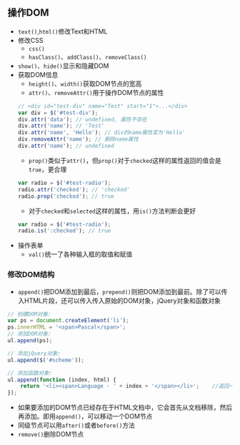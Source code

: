 ## 操作DOM
- `text()`,`html()`修改Text和HTML
- 修改CSS
    - `css()`
    - `hasClass()`、`addClass()`、`removeClass()`
- `show()`、`hide()`显示和隐藏DOM
- 获取DOM信息
    - `height()`、`width()`获取DOM节点的宽高
    - `attr()`、`removeAttr()`用于操作DOM节点的属性
    ```javascript
    // <div id="test-div" name="Test" start="1">...</div>
    var div = $('#test-div');
    div.attr('data'); // undefined, 属性不存在
    div.attr('name'); // 'Test'
    div.attr('name', 'Hello'); // div的name属性变为'Hello'
    div.removeAttr('name'); // 删除name属性
    div.attr('name'); // undefined
    ```
    - `prop()`类似于`attr()`，但`prop()`对于`checked`这样的属性返回的值会是`true`，更合理
    ```javascript
    var radio = $('#test-radio');
    radio.attr('checked'); // 'checked'
    radio.prop('checked'); // true
    ```
    - 对于`checked`和`selected`这样的属性，用`is()`方法判断会更好
    ```javascript
    var radio = $('#test-radio');
    radio.is(':checked'); // true
    ```
- 操作表单
    - `val()`统一了各种输入框的取值和赋值

### 修改DOM结构
- `append()`把DOM添加到最后，`prepend()`则把DOM添加到最前。除了可以传入HTML片段，还可以传入传入原始的DOM对象，jQuery对象和函数对象
```javascript
// 创建DOM对象:
var ps = document.createElement('li');
ps.innerHTML = '<span>Pascal</span>';
// 添加DOM对象:
ul.append(ps);

// 添加jQuery对象:
ul.append($('#scheme'));

// 添加函数对象:
ul.append(function (index, html) {
    return '<li><span>Language - ' + index + '</span></li>';    //返回一个字符串、DOM对象或者jQuery对象
});
```
- 如果要添加的DOM节点已经存在于HTML文档中，它会首先从文档移除，然后再添加。即用`append()`，可以移动一个DOM节点
- 同级节点可以用`after()`或者`before()`方法
- `remove()`删除DOM节点
